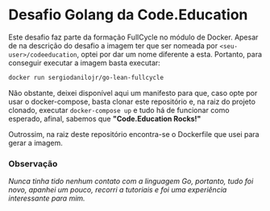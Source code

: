 
# Desafio Golang da Code.Education

Este desafio faz parte da formação FullCycle no módulo de Docker.
Apesar de na descrição do desafio a imagem ter que ser nomeada por ```<seu-user>/codeeducation```, optei por dar um nome diferente a esta. Portanto, para conseguir executar a imagem basta executar:

```bash
docker run sergiodanilojr/go-lean-fullcycle
```

Não obstante, deixei disponível aqui um manifesto para que, caso opte por usar o docker-compose, basta clonar este repositório e, na raiz do projeto clonado, executar ``` docker-compose up ``` e tudo há de funcionar como esperado, afinal, sabemos que **"Code.Education Rocks!"**

Outrossim, na raiz deste repositório encontra-se o Dockerfile que usei para gerar a imagem.


### Observação

*Nunca tinha tido nenhum contato com a linguagem Go, portanto, tudo foi novo, apanhei um pouco, recorri a tutoriais e foi uma experiência interessante para mim.*